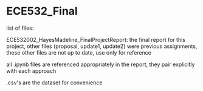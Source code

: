 # ECE532_Final

list of files:

ECE532002_HayesMadeline_FinalProjectReport:
the final report for this project,
other files (proposal, update1, update2) were previous assignments,
these other files are not up to date, use only for reference

all .ipynb files are referenced appropriately in the report,
they pair explicitly with each approach

.csv's are the dataset for convenience
